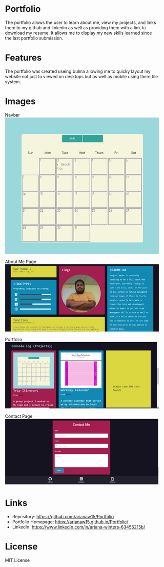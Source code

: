 # Portfolio

The portfolio allows the user to learn about me, view my projects, and links them to my github and linkedin as well as providing them with a link to download my resume. It allows me to display my new skills learned since the last portfolio submission. 

# Features

The portfolio was created useing bulma allowing me to quicky layout my website not just to viewed on desktops but as well as mobile using there tile system.

# Images

Navbar 
![Navbar and the landing page](https://github.com/Surge3216/serg-2nd-portfolio/blob/master/assets/Calendar.png)

About Me Page
![About Me page with introduction and professional photo](/Assets/aboutme.PNG)


Portfolio
![Portfolio section with images and links](/Assets/Projects.PNG)

Contact Page
![Contact page with contact form and links to github, linkedin and my resume](/Assets/contact.PNG)

# Links

- Repository: https://github.com/arianaw15/Portfolio
- Portfolio Homepage: https://arianaw15.github.io/Portfolio/
- LinkedIn: https://www.linkedin.com/in/ariana-winters-63455215b/

# License

MIT License
